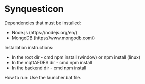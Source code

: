 # Synquesticon

<p>Dependencies that must be installed:</p>
<ul>
  <li>Node.js (https://nodejs.org/en/)</li>
  <li>MongoDB (https://www.mongodb.com/)</li>
</ul>

<p>Installation instructions:</p>
<ul>
  <li>In the root dir - cmd npm install (window) or npm install (linux)</li>
  <li>In the mqttAEDES dir - cmd npm install</li>
  <li>In the backend dir - cmd npm install</li>
</ul>

How to run:
Use the launcher.bat file.
